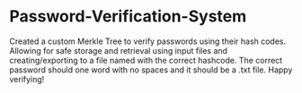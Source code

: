 # Password-Verification-System
Created a custom Merkle Tree to verify passwords using their hash codes. Allowing for safe storage and retrieval using input files and creating/exporting to a file named with the correct hashcode. The correct password should one word with no spaces and it should be a .txt file. Happy verifying!
